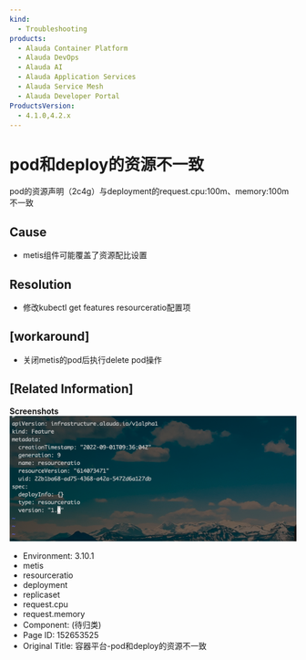 ```yaml
---
kind:
  - Troubleshooting
products:
  - Alauda Container Platform
  - Alauda DevOps
  - Alauda AI
  - Alauda Application Services
  - Alauda Service Mesh
  - Alauda Developer Portal
ProductsVersion:
  - 4.1.0,4.2.x
---
```

<!-- A type of document that involves encountering a fault, diagnosing it, performing root cause analysis, and providing solutions. -->

# pod和deploy的资源不一致

pod的资源声明（2c4g）与deployment的request.cpu:100m、memory:100m不一致

## Cause
- metis组件可能覆盖了资源配比设置

## Resolution
- 修改kubectl get features resourceratio配置项

## [workaround]
- 关闭metis的pod后执行delete pod操作

## [Related Information]
**Screenshots**
![](assets/rong-qi-ping-tai-podhe-deployde-zi-yuan-bu-yi-zhi/mceclip0_1689069468077_ksn59.png)
- Environment: 3.10.1
- metis
- resourceratio
- deployment
- replicaset
- request.cpu
- request.memory
- Component: (待归类)
- Page ID: 152653525
- Original Title: 容器平台-pod和deploy的资源不一致
